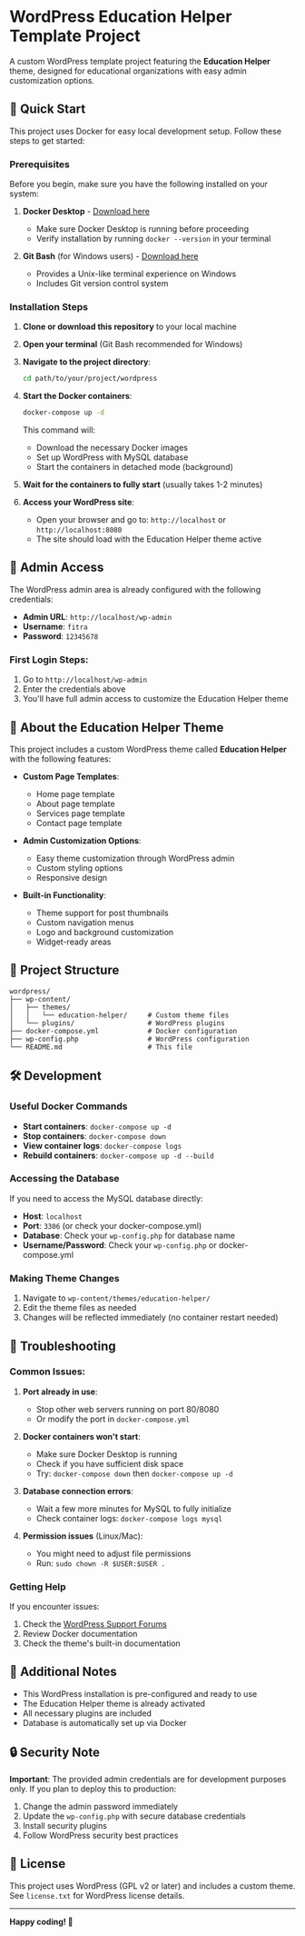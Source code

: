 # WordPress Education Helper Template Project

A custom WordPress template project featuring the **Education Helper** theme, designed for educational organizations with easy admin customization options.

## 🚀 Quick Start

This project uses Docker for easy local development setup. Follow these steps to get started:

### Prerequisites

Before you begin, make sure you have the following installed on your system:

1. **Docker Desktop** - [Download here](https://www.docker.com/products/docker-desktop/)
   - Make sure Docker Desktop is running before proceeding
   - Verify installation by running `docker --version` in your terminal

2. **Git Bash** (for Windows users) - [Download here](https://git-scm.com/downloads)
   - Provides a Unix-like terminal experience on Windows
   - Includes Git version control system

### Installation Steps

1. **Clone or download this repository** to your local machine

2. **Open your terminal** (Git Bash recommended for Windows)

3. **Navigate to the project directory**:
   ```bash
   cd path/to/your/project/wordpress
   ```

4. **Start the Docker containers**:
   ```bash
   docker-compose up -d
   ```
   
   This command will:
   - Download the necessary Docker images
   - Set up WordPress with MySQL database
   - Start the containers in detached mode (background)

5. **Wait for the containers to fully start** (usually takes 1-2 minutes)

6. **Access your WordPress site**:
   - Open your browser and go to: `http://localhost` or `http://localhost:8080`
   - The site should load with the Education Helper theme active

## 🔐 Admin Access

The WordPress admin area is already configured with the following credentials:

- **Admin URL**: `http://localhost/wp-admin`
- **Username**: `fitra`
- **Password**: `12345678`

### First Login Steps:
1. Go to `http://localhost/wp-admin`
2. Enter the credentials above
3. You'll have full admin access to customize the Education Helper theme

## 🎨 About the Education Helper Theme

This project includes a custom WordPress theme called **Education Helper** with the following features:

- **Custom Page Templates**:
  - Home page template
  - About page template
  - Services page template
  - Contact page template

- **Admin Customization Options**:
  - Easy theme customization through WordPress admin
  - Custom styling options
  - Responsive design

- **Built-in Functionality**:
  - Theme support for post thumbnails
  - Custom navigation menus
  - Logo and background customization
  - Widget-ready areas

## 📁 Project Structure

```
wordpress/
├── wp-content/
│   ├── themes/
│   │   └── education-helper/     # Custom theme files
│   └── plugins/                  # WordPress plugins
├── docker-compose.yml            # Docker configuration
├── wp-config.php                 # WordPress configuration
└── README.md                     # This file
```

## 🛠️ Development

### Useful Docker Commands

- **Start containers**: `docker-compose up -d`
- **Stop containers**: `docker-compose down`
- **View container logs**: `docker-compose logs`
- **Rebuild containers**: `docker-compose up -d --build`

### Accessing the Database

If you need to access the MySQL database directly:
- **Host**: `localhost`
- **Port**: `3306` (or check your docker-compose.yml)
- **Database**: Check your `wp-config.php` for database name
- **Username/Password**: Check your `wp-config.php` or docker-compose.yml

### Making Theme Changes

1. Navigate to `wp-content/themes/education-helper/`
2. Edit the theme files as needed
3. Changes will be reflected immediately (no container restart needed)

## 🔧 Troubleshooting

### Common Issues:

1. **Port already in use**:
   - Stop other web servers running on port 80/8080
   - Or modify the port in `docker-compose.yml`

2. **Docker containers won't start**:
   - Make sure Docker Desktop is running
   - Check if you have sufficient disk space
   - Try: `docker-compose down` then `docker-compose up -d`

3. **Database connection errors**:
   - Wait a few more minutes for MySQL to fully initialize
   - Check container logs: `docker-compose logs mysql`

4. **Permission issues** (Linux/Mac):
   - You might need to adjust file permissions
   - Run: `sudo chown -R $USER:$USER .`

### Getting Help

If you encounter issues:
1. Check the [WordPress Support Forums](https://wordpress.org/support/forums/)
2. Review Docker documentation
3. Check the theme's built-in documentation

## 📝 Additional Notes

- This WordPress installation is pre-configured and ready to use
- The Education Helper theme is already activated
- All necessary plugins are included
- Database is automatically set up via Docker

## 🔒 Security Note

**Important**: The provided admin credentials are for development purposes only. If you plan to deploy this to production:

1. Change the admin password immediately
2. Update the `wp-config.php` with secure database credentials
3. Install security plugins
4. Follow WordPress security best practices

## 📄 License

This project uses WordPress (GPL v2 or later) and includes a custom theme. See `license.txt` for WordPress license details.

---

**Happy coding! 🚀**
